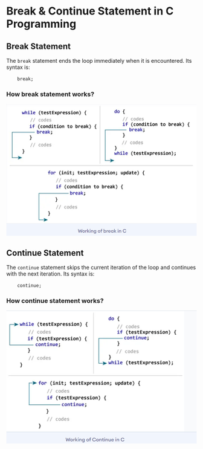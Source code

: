 # Break & Continue Statement in C Programming

## Break Statement

The `break` statement ends the loop immediately when it is encountered. Its syntax is:
```
    break;
```

### How break statement works?

<img src="images/break_statement.png" alt="How break statement works?">

<br>

## Continue Statement

The `continue` statement skips the current iteration of the loop and continues with the next iteration. Its syntax is:
```
    continue;
```

### How continue statement works?

<img src="images/continue_statement.png" alt="How continue statement works?">

<br>

